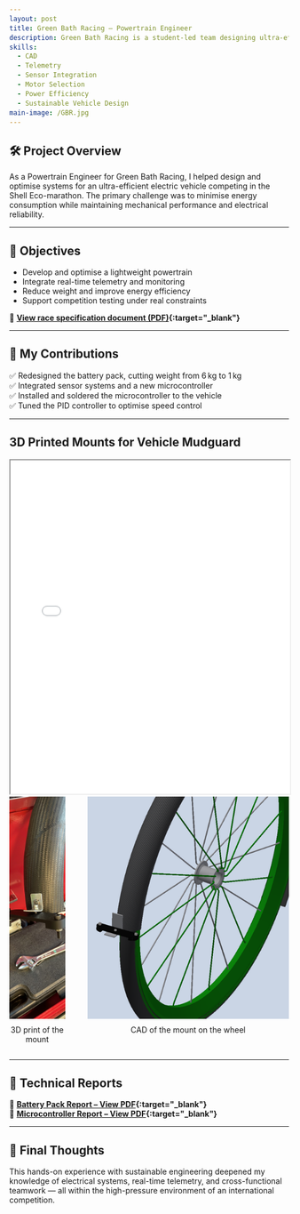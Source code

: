 ```yaml
---
layout: post
title: Green Bath Racing – Powertrain Engineer
description: Green Bath Racing is a student-led team designing ultra-efficient electric vehicles for the Shell Eco-marathon. The competition focuses on pushing the limits of energy efficiency through innovative vehicle design.
skills: 
  - CAD
  - Telemetry
  - Sensor Integration
  - Motor Selection
  - Power Efficiency
  - Sustainable Vehicle Design
main-image: /GBR.jpg
---
```


## 🛠️ Project Overview

As a Powertrain Engineer for Green Bath Racing, I helped design and optimise systems for an ultra-efficient electric vehicle competing in the Shell Eco-marathon. The primary challenge was to minimise energy consumption while maintaining mechanical performance and electrical reliability.

---

## 🎯 Objectives

- Develop and optimise a lightweight powertrain  
- Integrate real-time telemetry and monitoring  
- Reduce weight and improve energy efficiency  
- Support competition testing under real constraints  

📄 **[View race specification document (PDF)](/assets/documents/GBR_rules.pdf){:target="_blank"}**

---

## 🧩 My Contributions

✅ Redesigned the battery pack, cutting weight from 6 kg to 1 kg  
✅ Integrated sensor systems and a new microcontroller  
✅ Installed and soldered the microcontroller to the vehicle  
✅ Tuned the PID controller to optimise speed control

---

## 3D Printed Mounts for Vehicle Mudguard
<iframe src="/assets/documents/mudgard_mounting2-1.pdf" width="100%" height="600"></iframe>
<div style="display: flex; justify-content: center; gap: 40px; align-items: flex-start;">
  <div style="text-align: center;">
    <img src="/assets/documents/3D_print.jpg" style="height: 400px; object-fit: cover;" alt="3D print of the mount">
    <p style="margin-top: 8px;">3D print of the mount</p>
  </div>
  <div style="text-align: center;">
    <img src="/assets/documents/wheel_assembly.png" style="height: 400px; object-fit: cover;" alt="CAD of the mount on the wheel">
    <p style="margin-top: 8px;">CAD of the mount on the wheel</p>
  </div>
</div>

---

## 📘 Technical Reports

📄 **[Battery Pack Report – View PDF](/assets/documents/battery_layout_and_design.pdf){:target="_blank"}**  
📄 **[Microcontroller Report – View PDF](/assets/documents/motor_controller.pdf){:target="_blank"}**

---

## 💬 Final Thoughts

This hands-on experience with sustainable engineering deepened my knowledge of electrical systems, real-time telemetry, and cross-functional teamwork — all within the high-pressure environment of an international competition.


